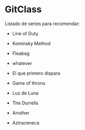 # GitClass

Listado de series para recomendar:

- Line of Duty
- Kominsky Method
- Fleabag
- whatever
- El que primero dispara
- Game of throns
- Luz de Luna
- The Durrells

- Another
- Aztraceneca

